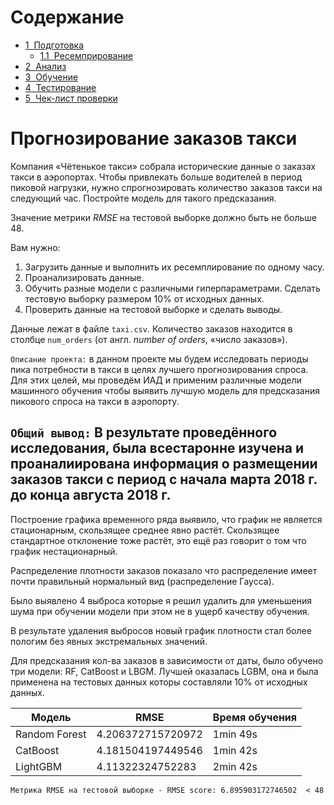 <h1>Содержание<span class="tocSkip"></span></h1>
<div class="toc"><ul class="toc-item"><li><span><a href="#Подготовка" data-toc-modified-id="Подготовка-1"><span class="toc-item-num">1&nbsp;&nbsp;</span>Подготовка</a></span><ul class="toc-item"><li><span><a href="#Ресемприрование" data-toc-modified-id="Ресемприрование-1.1"><span class="toc-item-num">1.1&nbsp;&nbsp;</span>Ресемприрование</a></span></li></ul></li><li><span><a href="#Анализ" data-toc-modified-id="Анализ-2"><span class="toc-item-num">2&nbsp;&nbsp;</span>Анализ</a></span></li><li><span><a href="#Обучение" data-toc-modified-id="Обучение-3"><span class="toc-item-num">3&nbsp;&nbsp;</span>Обучение</a></span></li><li><span><a href="#Тестирование" data-toc-modified-id="Тестирование-4"><span class="toc-item-num">4&nbsp;&nbsp;</span>Тестирование</a></span></li><li><span><a href="#Чек-лист-проверки" data-toc-modified-id="Чек-лист-проверки-5"><span class="toc-item-num">5&nbsp;&nbsp;</span>Чек-лист проверки</a></span></li></ul></div>

#  Прогнозирование заказов такси
Компания «Чётенькое такси» собрала исторические данные о заказах такси в аэропортах. Чтобы привлекать больше водителей в период пиковой нагрузки, нужно спрогнозировать количество заказов такси на следующий час. Постройте модель для такого предсказания.

Значение метрики *RMSE* на тестовой выборке должно быть не больше 48.

Вам нужно:

1. Загрузить данные и выполнить их ресемплирование по одному часу.
2. Проанализировать данные.
3. Обучить разные модели с различными гиперпараметрами. Сделать тестовую выборку размером 10% от исходных данных.
4. Проверить данные на тестовой выборке и сделать выводы.


Данные лежат в файле `taxi.csv`. Количество заказов находится в столбце `num_orders` (от англ. *number of orders*, «число заказов»).

`Описание проекта:` в данном проекте мы будем исследовать периоды пика потребности в такси в целях лучшего прогнозирования спроса. Для этих целей, мы проведём ИАД и применим различные модели машинного обучения чтобы выявить лучшую модель для предсказания пикового спроса на такси в аэропорту.

## `Общий вывод:` В результате проведённого исследования, была всестаронне изучена и проаналиирована информация о размещении заказов такси с период с начала марта 2018 г. до конца августа 2018 г.

Построение графика временного ряда выявило, что график не является стационарным, скользящее среднее явно растёт. Скользящее стандартное отклонение тоже растёт, это ещё раз говорит о том что график нестационарный.

Распределение плотности заказов показало что распределение имеет почти правильный нормальный вид (распределение Гаусса).

Было выявлено 4 выброса которые я решил удалить для уменьшения шума при обучении модели при этом не в ущерб качеству обучения.

В результате удаления выбросов новый график плотности стал более пологим без явных экстремальных значений.

Для предсказания кол-ва заказов в зависимости от даты, было обучено три модели: RF, CatBoost и LBGM. Лучшей оказалась LGBM, она и была применена на тестовых данных которы составляли 10% от исходных данных.


|Модель                |RMSE                                   |Время обучения      
|---                   |---                                    |---                
|Random Forest         |4.206372715720972                      |1min 49s
|CatBoost              |4.181504197449546                      |1min 42s     
|LightGBM              |4.11322324752283                       |2min 42s

`Метрика RMSE на тестовой выборке - RMSE score: 6.895903172746502  < 48`
